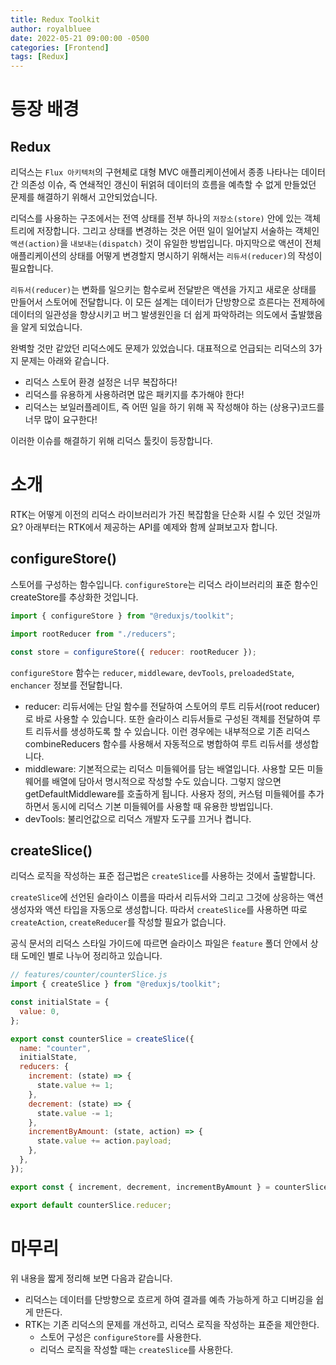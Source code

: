 ```yaml
---
title: Redux Toolkit
author: royalbluee
date: 2022-05-21 09:00:00 -0500
categories: [Frontend]
tags: [Redux]
---
```


# 등장 배경

## Redux

리덕스는 `Flux 아키텍처`의 구현체로 대형 MVC 애플리케이션에서 종종 나타나는 데이터 간 의존성 이슈, 즉 연쇄적인 갱신이 뒤얽혀 데이터의 흐름을 예측할 수 없게 만들었던 문제를 해결하기 위해서 고안되었습니다.

리덕스를 사용하는 구조에서는 전역 상태를 전부 하나의 `저장소(store)` 안에 있는 객체 트리에 저장합니다. 그리고 상태를 변경하는 것은 어떤 일이 일어날지 서술하는 객체인 `액션(action)`을 `내보내는(dispatch)` 것이 유일한 방법입니다. 마지막으로 액션이 전체 애플리케이션의 상태를 어떻게 변경할지 명시하기 위해서는 `리듀서(reducer)`의 작성이 필요합니다.

`리듀서(reducer)`는 변화를 일으키는 함수로써 전달받은 액션을 가지고 새로운 상태를 만들어서 스토어에 전달합니다. 이 모든 설계는 데이터가 단방향으로 흐른다는 전제하에 데이터의 일관성을 향상시키고 버그 발생원인을 더 쉽게 파악하려는 의도에서 출발했음을 알게 되었습니다.

완벽할 것만 같았던 리덕스에도 문제가 있었습니다. 대표적으로 언급되는 리덕스의 3가지 문제는 아래와 같습니다.

- 리덕스 스토어 환경 설정은 너무 복잡하다!
- 리덕스를 유용하게 사용하려면 많은 패키지를 추가해야 한다!
- 리덕스는 보일러플레이트, 즉 어떤 일을 하기 위해 꼭 작성해야 하는 (상용구)코드를 너무 많이 요구한다!

이러한 이슈를 해결하기 위해 리덕스 툴킷이 등장합니다.

# 소개

RTK는 어떻게 이전의 리덕스 라이브러리가 가진 복잡함을 단순화 시킬 수 있던 것일까요? 아래부터는 RTK에서 제공하는 API를 예제와 함께 살펴보고자 합니다.

## configureStore()

스토어를 구성하는 함수입니다. `configureStore`는 리덕스 라이브러리의 표준 함수인 createStore를 추상화한 것입니다.

```javascript
import { configureStore } from "@reduxjs/toolkit";

import rootReducer from "./reducers";

const store = configureStore({ reducer: rootReducer });
```

`configureStore` 함수는 `reducer`, `middleware`, `devTools`, `preloadedState`, `enchancer` 정보를 전달합니다.

- reducer: 리듀서에는 단일 함수를 전달하여 스토어의 루트 리듀서(root reducer)로 바로 사용할 수 있습니다. 또한 슬라이스 리듀서들로 구성된 객체를 전달하여 루트 리듀서를 생성하도록 할 수 있습니다. 이런 경우에는 내부적으로 기존 리덕스 combineReducers 함수를 사용해서 자동적으로 병합하여 루트 리듀서를 생성합니다.
- middleware: 기본적으로는 리덕스 미들웨어를 담는 배열입니다. 사용할 모든 미들웨어를 배열에 담아서 명시적으로 작성할 수도 있습니다. 그렇지 않으면 getDefaultMiddleware를 호출하게 됩니다. 사용자 정의, 커스텀 미들웨어를 추가하면서 동시에 리덕스 기본 미들웨어를 사용할 때 유용한 방법입니다.
- devTools: 불리언값으로 리덕스 개발자 도구를 끄거나 켭니다.

## createSlice()

리덕스 로직을 작성하는 표준 접근법은 `createSlice`를 사용하는 것에서 출발합니다.

`createSlice`에 선언된 슬라이스 이름을 따라서 리듀서와 그리고 그것에 상응하는 액션 생성자와 액션 타입을 자동으로 생성합니다. 따라서 `createSlice`를 사용하면 따로 `createAction`, `createReducer`를 작성할 필요가 없습니다.

공식 문서의 리덕스 스타일 가이드에 따르면 슬라이스 파일은 `feature` 폴더 안에서 상태 도메인 별로 나누어 정리하고 있습니다.

```javascript
// features/counter/counterSlice.js
import { createSlice } from "@reduxjs/toolkit";

const initialState = {
  value: 0,
};

export const counterSlice = createSlice({
  name: "counter",
  initialState,
  reducers: {
    increment: (state) => {
      state.value += 1;
    },
    decrement: (state) => {
      state.value -= 1;
    },
    incrementByAmount: (state, action) => {
      state.value += action.payload;
    },
  },
});

export const { increment, decrement, incrementByAmount } = counterSlice.actions;

export default counterSlice.reducer;
```

# 마무리

위 내용을 짧게 정리해 보면 다음과 같습니다.

- 리덕스는 데이터를 단방향으로 흐르게 하여 결과를 예측 가능하게 하고 디버깅을 쉽게 만든다.
- RTK는 기존 리덕스의 문제를 개선하고, 리덕스 로직을 작성하는 표준을 제안한다.
  - 스토어 구성은 `configureStore`를 사용한다.
  - 리덕스 로직을 작성할 때는 `createSlice`를 사용한다.
